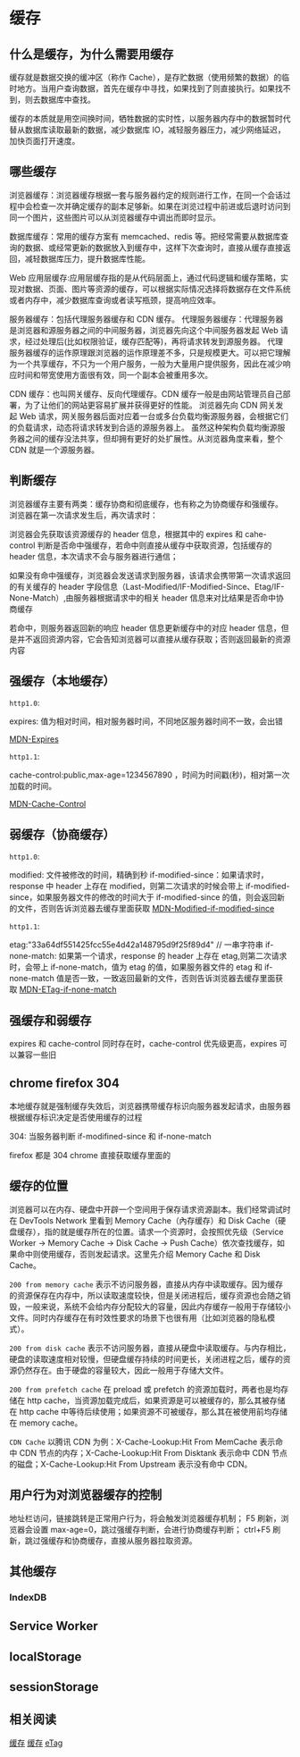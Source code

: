 # 缓存

## 什么是缓存，为什么需要用缓存

缓存就是数据交换的缓冲区（称作 Cache），是存贮数据（使用频繁的数据）的临时地方。当用户查询数据，首先在缓存中寻找，如果找到了则直接执行。如果找不到，则去数据库中查找。

缓存的本质就是用空间换时间，牺牲数据的实时性，以服务器内存中的数据暂时代替从数据库读取最新的数据，减少数据库 IO，减轻服务器压力，减少网络延迟，加快页面打开速度。

## 哪些缓存

浏览器缓存：浏览器缓存根据一套与服务器约定的规则进行工作，在同一个会话过程中会检查一次并确定缓存的副本足够新。如果在浏览过程中前进或后退时访问到同一个图片，这些图片可以从浏览器缓存中调出而即时显示。

数据库缓存：常用的缓存方案有 memcached、redis 等。把经常需要从数据库查询的数据、或经常更新的数据放入到缓存中，这样下次查询时，直接从缓存直接返回，减轻数据库压力，提升数据库性能。

Web 应用层缓存:应用层缓存指的是从代码层面上，通过代码逻辑和缓存策略，实现对数据、页面、图片等资源的缓存，可以根据实际情况选择将数据存在文件系统或者内存中，减少数据库查询或者读写瓶颈，提高响应效率。

服务器缓存：包括代理服务器缓存和 CDN 缓存。
代理服务器缓存：代理服务器是浏览器和源服务器之间的中间服务器，浏览器先向这个中间服务器发起 Web 请求，经过处理后(比如权限验证，缓存匹配等)，再将请求转发到源服务器。
代理服务器缓存的运作原理跟浏览器的运作原理差不多，只是规模更大。可以把它理解为一个共享缓存，不只为一个用户服务，一般为大量用户提供服务，因此在减少响应时间和带宽使用方面很有效，同一个副本会被重用多次。

CDN 缓存：也叫网关缓存、反向代理缓存。CDN 缓存一般是由网站管理员自己部署，为了让他们的网站更容易扩展并获得更好的性能。
浏览器先向 CDN 网关发起 Web 请求，网关服务器后面对应着一台或多台负载均衡源服务器，会根据它们的负载请求，动态将请求转发到合适的源服务器上。
虽然这种架构负载均衡源服务器之间的缓存没法共享，但却拥有更好的处扩展性。从浏览器角度来看，整个 CDN 就是一个源服务器。

## 判断缓存

浏览器缓存主要有两类：缓存协商和彻底缓存，也有称之为协商缓存和强缓存。 浏览器在第一次请求发生后，再次请求时：

浏览器会先获取该资源缓存的 header 信息，根据其中的 expires 和 cahe-control 判断是否命中强缓存，若命中则直接从缓存中获取资源，包括缓存的 header 信息，本次请求不会与服务器进行通信；

如果没有命中强缓存，浏览器会发送请求到服务器，该请求会携带第一次请求返回的有关缓存的 header 字段信息（Last-Modified/IF-Modified-Since、Etag/IF-None-Match）,由服务器根据请求中的相关 header 信息来对比结果是否命中协商缓存

若命中，则服务器返回新的响应 header 信息更新缓存中的对应 header 信息，但是并不返回资源内容，它会告知浏览器可以直接从缓存获取；否则返回最新的资源内容

## 强缓存（本地缓存）

`http1.0`:

expires: 值为相对时间，相对服务器时间，不同地区服务器时间不一致，会出错

[MDN-Expires](https://developer.mozilla.org/zh-CN/docs/Web/HTTP/Headers/Expires)

`http1.1`:

cache-control:public,max-age=1234567890 ，时间为时间戳(秒)，相对第一次加载的时间。

[MDN-Cache-Control](https://developer.mozilla.org/zh-CN/docs/Web/HTTP/Headers/Cache-Control)

## 弱缓存（协商缓存）

`http1.0`:

modified: 文件被修改的时间，精确到秒
if-modified-since：如果请求时，response 中 header 上存在 modified，则第二次请求的时候会带上 if-modified-since，如果服务器文件的修改的时间大于 if-modified-since 的值，则会返回新的文件，否则告诉浏览器去缓存里面获取
[MDN-Modified-if-modified-since](https://developer.mozilla.org/zh-CN/docs/Web/HTTP/Headers/ETag)

`http1.1`:

etag:"33a64df551425fcc55e4d42a148795d9f25f89d4" // 一串字符串
if-none-match: 如果第一个请求，response 的 header 上存在 etag,则第二次请求时，会带上 if-none-match，值为 etag 的值，如果服务器文件的 etag 和 if-none-match 值是否一致，一致返回最新的文件，否则告诉浏览器去缓存里面获取
[MDN-ETag-if-none-match](https://developer.mozilla.org/zh-CN/docs/Web/HTTP/Headers/ETag)

## 强缓存和弱缓存

expires 和 cache-control 同时存在时，cache-control 优先级更高，expires 可以兼容一些旧

## chrome firefox 304

本地缓存就是强制缓存失效后，浏览器携带缓存标识向服务器发起请求，由服务器根据缓存标识决定是否使用缓存的过程

304: 当服务器判断 if-modifined-since 和 if-none-match

firefox 都是 304
chrome 直接获取缓存里面的

## 缓存的位置

浏览器可以在内存、硬盘中开辟一个空间用于保存请求资源副本。我们经常调试时在 DevTools Network 里看到 Memory Cache（內存缓存）和 Disk Cache（硬盘缓存），指的就是缓存所在的位置。请求一个资源时，会按照优先级（Service Worker -> Memory Cache -> Disk Cache -> Push Cache）依次查找缓存，如果命中则使用缓存，否则发起请求。这里先介绍 Memory Cache 和 Disk Cache。

`200 from memory cache`
表示不访问服务器，直接从内存中读取缓存。因为缓存的资源保存在内存中，所以读取速度较快，但是关闭进程后，缓存资源也会随之销毁，一般来说，系统不会给内存分配较大的容量，因此内存缓存一般用于存储较小文件。同时内存缓存在有时效性要求的场景下也很有用（比如浏览器的隐私模式）。

`200 from disk cache`
表示不访问服务器，直接从硬盘中读取缓存。与内存相比，硬盘的读取速度相对较慢，但硬盘缓存持续的时间更长，关闭进程之后，缓存的资源仍然存在。由于硬盘的容量较大，因此一般用于存储大文件。

`200 from prefetch cache`
在 preload 或 prefetch 的资源加载时，两者也是均存储在 http cache，当资源加载完成后，如果资源是可以被缓存的，那么其被存储在 http cache 中等待后续使用；如果资源不可被缓存，那么其在被使用前均存储在 memory cache。

`CDN Cache`
以腾讯 CDN 为例：X-Cache-Lookup:Hit From MemCache 表示命中 CDN 节点的内存；X-Cache-Lookup:Hit From Disktank 表示命中 CDN 节点的磁盘；X-Cache-Lookup:Hit From Upstream 表示没有命中 CDN。

## 用户行为对浏览器缓存的控制

地址栏访问，链接跳转是正常用户行为，将会触发浏览器缓存机制；
F5 刷新，浏览器会设置 max-age=0，跳过强缓存判断，会进行协商缓存判断；
ctrl+F5 刷新，跳过强缓存和协商缓存，直接从服务器拉取资源。

## 其他缓存

### IndexDB

## Service Worker

## localStorage

## sessionStorage

## 相关阅读

[缓存](https://www.jiqizhixin.com/articles/2020-07-24-12)
[缓存](https://www.jianshu.com/p/54cc04190252)
[eTag](https://network.51cto.com/art/202105/663816.htm)